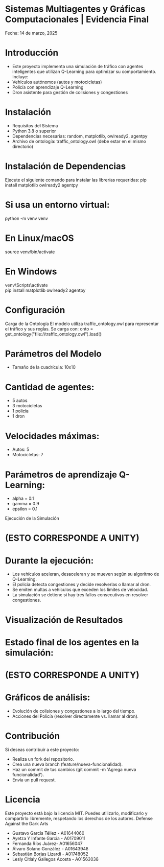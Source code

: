  # Sistemas Multiagentes y Gráficas Computacionales | Evidencia Final
 Fecha: 14 de marzo, 2025 

# Introducción
- Este proyecto implementa una simulación de tráfico con agentes inteligentes que utilizan Q-Learning para optimizar su comportamiento. Incluye:
- Vehículos autónomos (autos y motocicletas)
- Policía con aprendizaje Q-Learning
- Dron asistente para gestión de colisiones y congestiones

# Instalación
- Requisitos del Sistema
- Python 3.8 o superior
- Dependencias necesarias: random, matplotlib, owlready2, agentpy
- Archivo de ontología: traffic_ontology.owl (debe estar en el mismo directorio)

# Instalación de Dependencias
Ejecute el siguiente comando para instalar las librerías requeridas:
pip install matplotlib owlready2 agentpy

# Si usa un entorno virtual:
python -m venv venv
# En Linux/macOS
source venv/bin/activate  
# En Windows
venv\Scripts\activate   
pip install matplotlib owlready2 agentpy

# Configuración
Carga de la Ontología
El modelo utiliza traffic_ontology.owl para representar el tráfico y sus reglas. Se carga con:
onto = get_ontology("file://traffic_ontology.owl").load()

# Parámetros del Modelo

- Tamaño de la cuadrícula: 10x10
# Cantidad de agentes:
- 5 autos
- 3 motocicletas
- 1 policía
- 1 dron
# Velocidades máximas:
- Autos: 5
- Motocicletas: 7
# Parámetros de aprendizaje Q-Learning:
- alpha = 0.1
- gamma = 0.9
- epsilon = 0.1

Ejecución de la Simulación
# (ESTO CORRESPONDE A UNITY)

# Durante la ejecución:
- Los vehículos aceleran, desaceleran y se mueven según su algoritmo de Q-Learning.
- El policía detecta congestiones y decide resolverlas o llamar al dron.
- Se emiten multas a vehículos que exceden los límites de velocidad.
- La simulación se detiene si hay tres fallos consecutivos en resolver congestiones.

# Visualización de Resultados
# Estado final de los agentes en la simulación:
# (ESTO CORRESPONDE A UNITY)

# Gráficos de análisis:
- Evolución de colisiones y congestiones a lo largo del tiempo.
- Acciones del Policía (resolver directamente vs. llamar al dron).

# Contribución
Si deseas contribuir a este proyecto:
- Realiza un fork del repositorio.
- Crea una nueva branch (feature/nueva-funcionalidad).
- Haz un commit de tus cambios (git commit -m 'Agrega nueva funcionalidad').
- Envía un pull request.

# Licencia
Este proyecto está bajo la licencia MIT. Puedes utilizarlo, modificarlo y compartirlo libremente, respetando los derechos de los autores.
Defense Against the Dark Arts 
- Gustavo García Téllez - A01644060
- Ayetza Y Infante Garcia - A01709011
- Fernanda Ríos Juárez- A01656047
- Álvaro Solano González - A01643948
- Sebastián Borjas Lizardi - A01748052
- Lesly Citlaly Gallegos Acosta - A01563036






